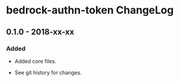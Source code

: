 # bedrock-authn-token ChangeLog

## 0.1.0 - 2018-xx-xx

### Added
- Added core files.

- See git history for changes.
